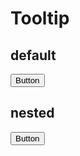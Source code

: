 <script setup>
import { Tooltip,Button } from 'tailv'
</script>

# Tooltip

## default

<div class="flex flex-wrap gap-2">
  <Tooltip content="content"> 
    <Button>Button</Button>
  </Tooltip> 
</div>

## nested

<div class="flex flex-wrap gap-2">
  <Tooltip> 
    <Button>Button</Button>
    <template #content>
      content
      <Tooltip> 
        <Button>Button</Button>
        <template #content>
          content
        </template>
      </Tooltip> 
    </template>
  </Tooltip> 
</div>
